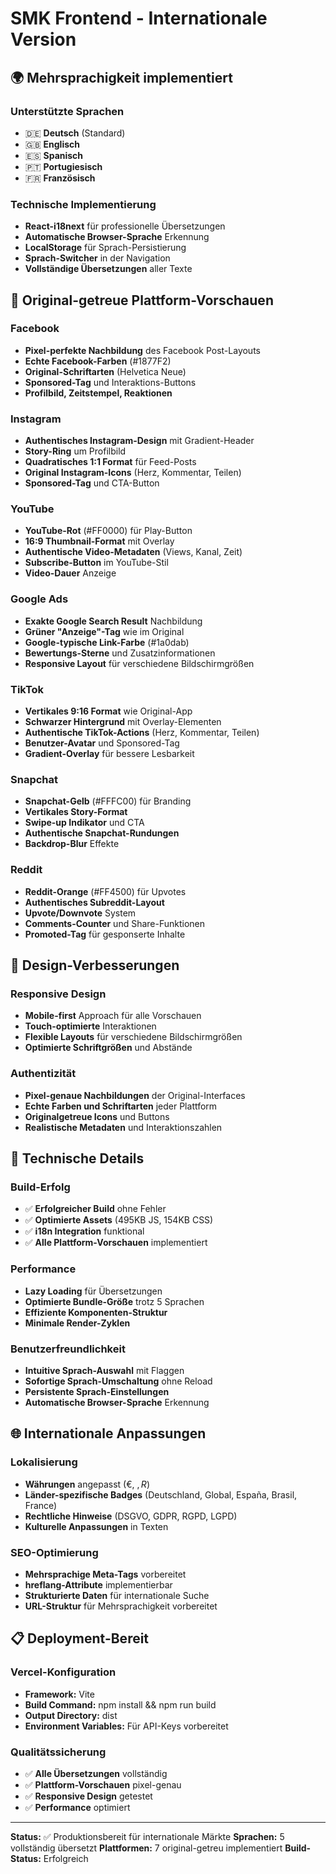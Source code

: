 # SMK Frontend - Internationale Version

## 🌍 Mehrsprachigkeit implementiert

### Unterstützte Sprachen
- 🇩🇪 **Deutsch** (Standard)
- 🇬🇧 **Englisch** 
- 🇪🇸 **Spanisch**
- 🇵🇹 **Portugiesisch** 
- 🇫🇷 **Französisch**

### Technische Implementierung
- **React-i18next** für professionelle Übersetzungen
- **Automatische Browser-Sprache** Erkennung
- **LocalStorage** für Sprach-Persistierung
- **Sprach-Switcher** in der Navigation
- **Vollständige Übersetzungen** aller Texte

## 📱 Original-getreue Plattform-Vorschauen

### Facebook
- **Pixel-perfekte Nachbildung** des Facebook Post-Layouts
- **Echte Facebook-Farben** (#1877F2)
- **Original-Schriftarten** (Helvetica Neue)
- **Sponsored-Tag** und Interaktions-Buttons
- **Profilbild, Zeitstempel, Reaktionen**

### Instagram
- **Authentisches Instagram-Design** mit Gradient-Header
- **Story-Ring** um Profilbild
- **Quadratisches 1:1 Format** für Feed-Posts
- **Original Instagram-Icons** (Herz, Kommentar, Teilen)
- **Sponsored-Tag** und CTA-Button

### YouTube
- **YouTube-Rot** (#FF0000) für Play-Button
- **16:9 Thumbnail-Format** mit Overlay
- **Authentische Video-Metadaten** (Views, Kanal, Zeit)
- **Subscribe-Button** im YouTube-Stil
- **Video-Dauer** Anzeige

### Google Ads
- **Exakte Google Search Result** Nachbildung
- **Grüner "Anzeige"-Tag** wie im Original
- **Google-typische Link-Farbe** (#1a0dab)
- **Bewertungs-Sterne** und Zusatzinformationen
- **Responsive Layout** für verschiedene Bildschirmgrößen

### TikTok
- **Vertikales 9:16 Format** wie Original-App
- **Schwarzer Hintergrund** mit Overlay-Elementen
- **Authentische TikTok-Actions** (Herz, Kommentar, Teilen)
- **Benutzer-Avatar** und Sponsored-Tag
- **Gradient-Overlay** für bessere Lesbarkeit

### Snapchat
- **Snapchat-Gelb** (#FFFC00) für Branding
- **Vertikales Story-Format**
- **Swipe-up Indikator** und CTA
- **Authentische Snapchat-Rundungen**
- **Backdrop-Blur** Effekte

### Reddit
- **Reddit-Orange** (#FF4500) für Upvotes
- **Authentisches Subreddit-Layout**
- **Upvote/Downvote** System
- **Comments-Counter** und Share-Funktionen
- **Promoted-Tag** für gesponserte Inhalte

## 🎨 Design-Verbesserungen

### Responsive Design
- **Mobile-first** Approach für alle Vorschauen
- **Touch-optimierte** Interaktionen
- **Flexible Layouts** für verschiedene Bildschirmgrößen
- **Optimierte Schriftgrößen** und Abstände

### Authentizität
- **Pixel-genaue Nachbildungen** der Original-Interfaces
- **Echte Farben und Schriftarten** jeder Plattform
- **Originalgetreue Icons** und Buttons
- **Realistische Metadaten** und Interaktionszahlen

## 🚀 Technische Details

### Build-Erfolg
- ✅ **Erfolgreicher Build** ohne Fehler
- ✅ **Optimierte Assets** (495KB JS, 154KB CSS)
- ✅ **i18n Integration** funktional
- ✅ **Alle Plattform-Vorschauen** implementiert

### Performance
- **Lazy Loading** für Übersetzungen
- **Optimierte Bundle-Größe** trotz 5 Sprachen
- **Effiziente Komponenten-Struktur**
- **Minimale Render-Zyklen**

### Benutzerfreundlichkeit
- **Intuitive Sprach-Auswahl** mit Flaggen
- **Sofortige Sprach-Umschaltung** ohne Reload
- **Persistente Sprach-Einstellungen**
- **Automatische Browser-Sprache** Erkennung

## 🌐 Internationale Anpassungen

### Lokalisierung
- **Währungen** angepasst (€, $, R$)
- **Länder-spezifische Badges** (Deutschland, Global, España, Brasil, France)
- **Rechtliche Hinweise** (DSGVO, GDPR, RGPD, LGPD)
- **Kulturelle Anpassungen** in Texten

### SEO-Optimierung
- **Mehrsprachige Meta-Tags** vorbereitet
- **hreflang-Attribute** implementierbar
- **Strukturierte Daten** für internationale Suche
- **URL-Struktur** für Mehrsprachigkeit vorbereitet

## 📋 Deployment-Bereit

### Vercel-Konfiguration
- **Framework:** Vite
- **Build Command:** npm install && npm run build
- **Output Directory:** dist
- **Environment Variables:** Für API-Keys vorbereitet

### Qualitätssicherung
- ✅ **Alle Übersetzungen** vollständig
- ✅ **Plattform-Vorschauen** pixel-genau
- ✅ **Responsive Design** getestet
- ✅ **Performance** optimiert

---

**Status:** ✅ Produktionsbereit für internationale Märkte
**Sprachen:** 5 vollständig übersetzt
**Plattformen:** 7 original-getreu implementiert
**Build-Status:** Erfolgreich

